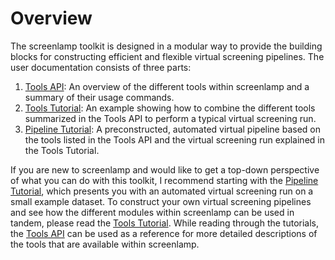 # Overview

The screenlamp toolkit is designed in a modular way to provide the building blocks for constructing efficient and flexible virtual screening pipelines. The user documentation consists of three parts:

1. [Tools API](): An overview of the different tools within screenlamp and a summary of their usage commands.
2. [Tools Tutorial](): An example showing how to combine the different tools summarized in the Tools API to perform a typical virtual screening run.
3. [Pipeline Tutorial](): A preconstructed, automated virtual pipeline based on the tools listed in the Tools API and the virtual screening run explained in the Tools Tutorial. 

If you are new to screenlamp and would like to get a top-down perspective of what you can do with this toolkit, I recommend starting with the [Pipeline Tutorial](), which presents you with an automated virtual screening run on a small example dataset. To construct your own virtual screening pipelines and see how the different modules within screenlamp can be used in tandem, please read the [Tools Tutorial](). While reading through the tutorials, the [Tools API]() can be used as a reference for more detailed descriptions of the tools that are available within screenlamp.